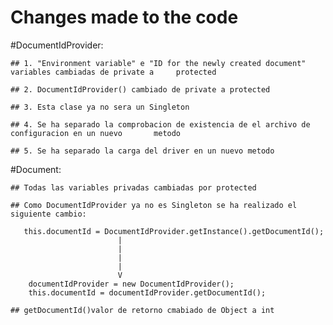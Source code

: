 # Changes made to the code

#DocumentIdProvider:

	## 1. "Environment variable" e "ID for the newly created document" variables cambiadas de private a   	protected
	
	## 2. DocumentIdProvider() cambiado de private a protected
	
	## 3. Esta clase ya no sera un Singleton
	
	## 4. Se ha separado la comprobacion de existencia de el archivo de configuracion en un nuevo 		metodo
	
	## 5. Se ha separado la carga del driver en un nuevo metodo

		
#Document:

	## Todas las variables privadas cambiadas por protected
	
	## Como DocumentIdProvider ya no es Singleton se ha realizado el siguiente cambio: 
	
	   this.documentId = DocumentIdProvider.getInstance().getDocumentId();
	   						|
	   						|
	   						|
	   						|
	   						V
		documentIdProvider = new DocumentIdProvider();
		this.documentId = documentIdProvider.getDocumentId();
		
	## getDocumentId()valor de retorno cmabiado de Object a int
	